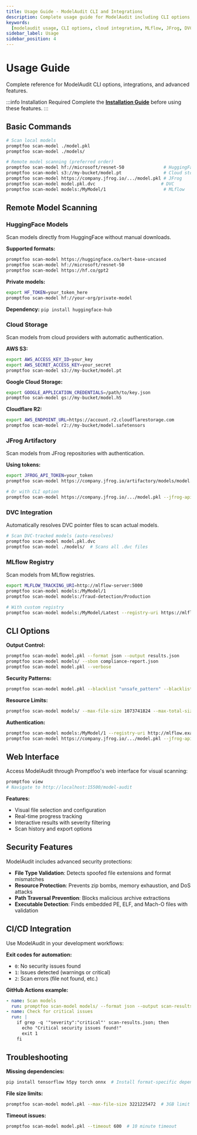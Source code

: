 ```yaml
---
title: Usage Guide - ModelAudit CLI and Integrations
description: Complete usage guide for ModelAudit including CLI options, cloud integrations, CI/CD setup, and advanced security features.
keywords:
  [modelaudit usage, CLI options, cloud integration, MLflow, JFrog, DVC, CI/CD security scanning]
sidebar_label: Usage
sidebar_position: 4
---
```


# Usage Guide

Complete reference for ModelAudit CLI options, integrations, and advanced features.

:::info Installation Required
Complete the **[Installation Guide](./installation.md)** before using these features.
:::

## Basic Commands

```bash
# Scan local models
promptfoo scan-model ./model.pkl
promptfoo scan-model ./models/

# Remote model scanning (preferred order)
promptfoo scan-model hf://microsoft/resnet-50               # HuggingFace
promptfoo scan-model s3://my-bucket/model.pt                # Cloud storage
promptfoo scan-model https://company.jfrog.io/.../model.pkl # JFrog
promptfoo scan-model model.pkl.dvc                         # DVC
promptfoo scan-model models:/MyModel/1                      # MLflow
```

## Remote Model Scanning

### HuggingFace Models

Scan models directly from HuggingFace without manual downloads.

**Supported formats:**

```bash
promptfoo scan-model https://huggingface.co/bert-base-uncased
promptfoo scan-model hf://microsoft/resnet-50
promptfoo scan-model https://hf.co/gpt2
```

**Private models:**

```bash
export HF_TOKEN=your_token_here
promptfoo scan-model hf://your-org/private-model
```

**Dependency:** `pip install huggingface-hub`

### Cloud Storage

Scan models from cloud providers with automatic authentication.

**AWS S3:**

```bash
export AWS_ACCESS_KEY_ID=your_key
export AWS_SECRET_ACCESS_KEY=your_secret
promptfoo scan-model s3://my-bucket/model.pt
```

**Google Cloud Storage:**

```bash
export GOOGLE_APPLICATION_CREDENTIALS=/path/to/key.json
promptfoo scan-model gs://my-bucket/model.h5
```

**Cloudflare R2:**

```bash
export AWS_ENDPOINT_URL=https://account.r2.cloudflarestorage.com
promptfoo scan-model r2://my-bucket/model.safetensors
```

### JFrog Artifactory

Scan models from JFrog repositories with authentication.

**Using tokens:**

```bash
export JFROG_API_TOKEN=your_token
promptfoo scan-model https://company.jfrog.io/artifactory/models/model.pkl

# Or with CLI option
promptfoo scan-model https://company.jfrog.io/.../model.pkl --jfrog-api-token abc123
```

### DVC Integration

Automatically resolves DVC pointer files to scan actual models.

```bash
# Scan DVC-tracked models (auto-resolves)
promptfoo scan-model model.pkl.dvc
promptfoo scan-model ./models/  # Scans all .dvc files
```

### MLflow Registry

Scan models from MLflow registries.

```bash
export MLFLOW_TRACKING_URI=http://mlflow-server:5000
promptfoo scan-model models:/MyModel/1
promptfoo scan-model models:/fraud-detection/Production

# With custom registry
promptfoo scan-model models:/MyModel/Latest --registry-uri https://mlflow.company.com
```

## CLI Options

**Output Control:**

```bash
promptfoo scan-model model.pkl --format json --output results.json
promptfoo scan-model models/ --sbom compliance-report.json
promptfoo scan-model model.pkl --verbose
```

**Security Patterns:**

```bash
promptfoo scan-model model.pkl --blacklist "unsafe_pattern" --blacklist "malicious_net"
```

**Resource Limits:**

```bash
promptfoo scan-model models/ --max-file-size 1073741824 --max-total-size 5368709120 --timeout 600
```

**Authentication:**

```bash
promptfoo scan-model models:/MyModel/1 --registry-uri http://mlflow.example.com
promptfoo scan-model https://company.jfrog.io/.../model.pkl --jfrog-api-token abc123
```

## Web Interface

Access ModelAudit through Promptfoo's web interface for visual scanning:

```bash
promptfoo view
# Navigate to http://localhost:15500/model-audit
```

**Features:**

- Visual file selection and configuration
- Real-time progress tracking
- Interactive results with severity filtering
- Scan history and export options

## Security Features

ModelAudit includes advanced security protections:

- **File Type Validation**: Detects spoofed file extensions and format mismatches
- **Resource Protection**: Prevents zip bombs, memory exhaustion, and DoS attacks
- **Path Traversal Prevention**: Blocks malicious archive extractions
- **Executable Detection**: Finds embedded PE, ELF, and Mach-O files with validation

## CI/CD Integration

Use ModelAudit in your development workflows:

**Exit codes for automation:**

- `0`: No security issues found
- `1`: Issues detected (warnings or critical)
- `2`: Scan errors (file not found, etc.)

**GitHub Actions example:**

```yaml
- name: Scan models
  run: promptfoo scan-model models/ --format json --output scan-results.json
- name: Check for critical issues
  run: |
    if grep -q '"severity":"critical"' scan-results.json; then
      echo "Critical security issues found!"
      exit 1
    fi
```

## Troubleshooting

**Missing dependencies:**

```bash
pip install tensorflow h5py torch onnx  # Install format-specific dependencies
```

**File size limits:**

```bash
promptfoo scan-model model.pkl --max-file-size 3221225472  # 3GB limit
```

**Timeout issues:**

```bash
promptfoo scan-model model.pkl --timeout 600  # 10 minute timeout
```
